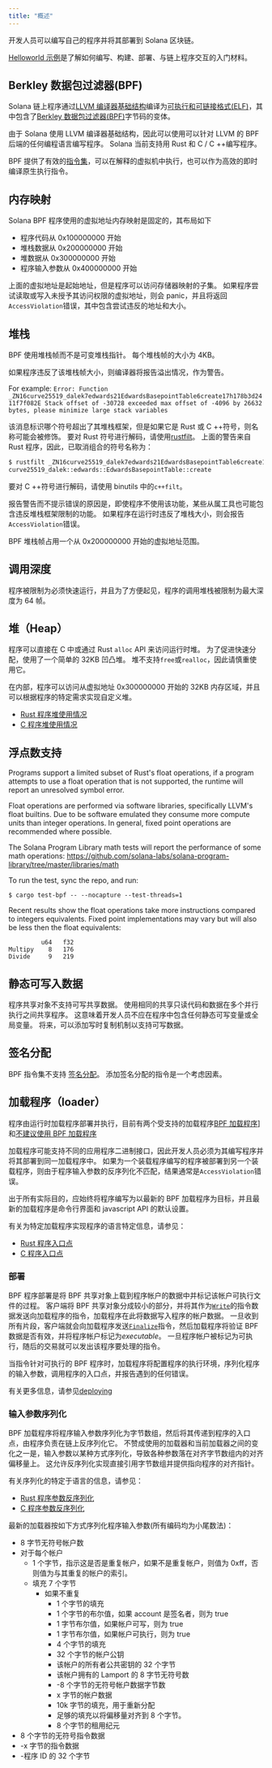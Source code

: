 ```yaml
---
title: "概述"
---
```


开发人员可以编写自己的程序并将其部署到 Solana 区块链。

[Helloworld 示例](examples.md#helloworld)是了解如何编写、构建、部署、与链上程序交互的入门材料。

## Berkley 数据包过滤器(BPF)

Solana 链上程序通过[LLVM 编译器基础结构](https://llvm.org/)编译为[可执行和可链接格式(ELF)](https://en.wikipedia.org/wiki/Executable_and_Linkable_Format)，其中包含了[Berkley 数据包过滤器(BPF)](https://en.wikipedia.org/wiki/Berkeley_Packet_Filter)字节码的变体。

由于 Solana 使用 LLVM 编译器基础结构，因此可以使用可以针对 LLVM 的 BPF 后端的任何编程语言编写程序。 Solana 当前支持用 Rust 和 C / C ++编写程序。

BPF 提供了有效的[指令集](https://github.com/iovisor/bpf-docs/blob/master/eBPF.md)，可以在解释的虚拟机中执行，也可以作为高效的即时编译原生执行指令。

## 内存映射

Solana BPF 程序使用的虚拟地址内存映射是固定的，其布局如下

- 程序代码从 0x100000000 开始
- 堆栈数据从 0x200000000 开始
- 堆数据从 0x300000000 开始
- 程序输入参数从 0x400000000 开始

上面的虚拟地址是起始地址，但是程序可以访问存储器映射的子集。 如果程序尝试读取或写入未授予其访问权限的虚拟地址，则会 panic，并且将返回`AccessViolation`错误，其中包含尝试违反的地址和大小。

## 堆栈

BPF 使用堆栈帧而不是可变堆栈指针。 每个堆栈帧的大小为 4KB。

如果程序违反了该堆栈帧大小，则编译器将报告溢出情况，作为警告。

For example: `Error: Function _ZN16curve25519_dalek7edwards21EdwardsBasepointTable6create17h178b3d2411f7f082E Stack offset of -30728 exceeded max offset of -4096 by 26632 bytes, please minimize large stack variables`

该消息标识哪个符号超出了其堆栈框架，但是如果它是 Rust 或 C ++符号，则名称可能会被修饰。 要对 Rust 符号进行解码，请使用[rustfilt](https://github.com/luser/rustfilt)。 上面的警告来自 Rust 程序，因此，已取消组合的符号名称为：

```bash
$ rustfilt _ZN16curve25519_dalek7edwards21EdwardsBasepointTable6create17h178b3d2411f7f082E
curve25519_dalek::edwards::EdwardsBasepointTable::create
```

要对 C ++符号进行解码，请使用 binutils 中的`c++filt`。

报告警告而不提示错误的原因是，即使程序不使用该功能，某些从属工具也可能包含违反堆栈框架限制的功能。 如果程序在运行时违反了堆栈大小，则会报告`AccessViolation`错误。

BPF 堆栈帧占用一个从 0x200000000 开始的虚拟地址范围。

## 调用深度

程序被限制为必须快速运行，并且为了方便起见，程序的调用堆栈被限制为最大深度为 64 帧。

## 堆（Heap）

程序可以直接在 C 中或通过 Rust `alloc` API 来访问运行时堆。 为了促进快速分配，使用了一个简单的 32KB 凹凸堆。 堆不支持`free`或`realloc`，因此请慎重使用它。

在内部，程序可以访问从虚拟地址 0x300000000 开始的 32KB 内存区域，并且可以根据程序的特定需求实现自定义堆。

- [Rust 程序堆使用情况](developing-rust.md#heap)
- [C 程序堆使用情况](developing-c.md#heap)

## 浮点数支持

Programs support a limited subset of Rust's float operations, if a program attempts to use a float operation that is not supported, the runtime will report an unresolved symbol error.

Float operations are performed via software libraries, specifically LLVM's float builtins. Due to be software emulated they consume more compute units than integer operations. In general, fixed point operations are recommended where possible.

The Solana Program Library math tests will report the performance of some math operations: https://github.com/solana-labs/solana-program-library/tree/master/libraries/math

To run the test, sync the repo, and run:

`$ cargo test-bpf -- --nocapture --test-threads=1`

Recent results show the float operations take more instructions compared to integers equivalents. Fixed point implementations may vary but will also be less then the float equivalents:

```
         u64   f32
Multipy    8   176
Divide     9   219
```

## 静态可写入数据

程序共享对象不支持可写共享数据。 使用相同的共享只读代码和数据在多个并行执行之间共享程序。 这意味着开发人员不应在程序中包含任何静态可写变量或全局变量。 将来，可以添加写时复制机制以支持可写数据。

## 签名分配

BPF 指令集不支持 [签名分配](https://www.kernel.org/doc/html/latest/bpf/bpf_design_QA.html#q-why-there-is-no-bpf-sdiv-for-signed-divide-operation)。 添加签名分配的指令是一个考虑因素。

## 加载程序（loader）

程序由运行时加载程序部署并执行，目前有两个受支持的加载程序[BPF 加载程序](https://github.com/solana-labs/solana/blob/7ddf10e602d2ed87a9e3737aa8c32f1db9f909d8/sdk/program/src/bpf_loader.rs#L17)]和[不建议使用 BPF 加载程序](https://github.com/solana-labs/solana/blob/7ddf10e602d2ed87a9e3737aa8c32f1db9f909d8/sdk/program/src/bpf_loader_deprecated.rs#L14)

加载程序可能支持不同的应用程序二进制接口，因此开发人员必须为其编写程序并将其部署到同一加载程序中。 如果为一个装载程序编写的程序被部署到另一个装载程序，则由于程序输入参数的反序列化不匹配，结果通常是`AccessViolation`错误。

出于所有实际目的，应始终将程序编写为以最新的 BPF 加载程序为目标，并且最新的加载程序是命令行界面和 javascript API 的默认设置。

有关为特定加载程序实现程序的语言特定信息，请参见：

- [Rust 程序入口点](developing-rust.md#program-entrypoint)
- [C 程序入口点](developing-c.md#program-entrypoint)

### 部署

BPF 程序部署是将 BPF 共享对象上载到程序帐户的数据中并标记该帐户可执行文件的过程。 客户端将 BPF 共享对象分成较小的部分，并将其作为[`Write`](https://github.com/solana-labs/solana/blob/bc7133d7526a041d1aaee807b80922baa89b6f90/sdk/program/src/loader_instruction.rs#L13)的指令数据发送向加载程序的指令，加载程序在此将数据写入程序的帐户数据。 一旦收到所有片段，客户端就会向加载程序发送[`Finalize`](https://github.com/solana-labs/solana/blob/bc7133d7526a041d1aaee807b80922baa89b6f90/sdk/program/src/loader_instruction.rs#L30)指令，然后加载程序将验证 BPF 数据是否有效，并将程序帐户标记为*executable*。 一旦程序帐户被标记为可执行，随后的交易就可以发出该程序要处理的指令。

当指令针对可执行的 BPF 程序时，加载程序将配置程序的执行环境，序列化程序的输入参数，调用程序的入口点，并报告遇到的任何错误。

有关更多信息，请参见[deploying](deploying.md)

### 输入参数序列化

BPF 加载程序将程序输入参数序列化为字节数组，然后将其传递到程序的入口点，由程序负责在链上反序列化它。 不赞成使用的加载器和当前加载器之间的变化之一是，输入参数以某种方式序列化，导致各种参数落在对齐字节数组内的对齐偏移量上。 这允许反序列化实现直接引用字节数组并提供指向程序的对齐指针。

有关序列化的特定于语言的信息，请参见：

- [Rust 程序参数反序列化](developing-rust.md#parameter-deserialization)
- [C 程序参数反序列化](developing-c.md#parameter-deserialization)

最新的加载器按如下方式序列化程序输入参数(所有编码均为小尾数法)：

- 8 字节无符号帐户数
- 对于每个帐户
  - 1 个字节，指示这是否是重复帐户，如果不是重复帐户，则值为 0xff，否则值为与其重复的帐户的索引。
  - 填充 7 个字节
    - 如果不重复
      - 1 个字节的填充
      - 1 个字节的布尔值，如果 account 是签名者，则为 true
      - 1 字节布尔值，如果帐户可写，则为 true
      - 1 字节布尔值，如果帐户可执行，则为 true
      - 4 个字节的填充
      - 32 个字节的帐户公钥
      - 该帐户的所有者公共密钥的 32 个字节
      - 该帐户拥有的 Lamport 的 8 字节无符号数
      - -8 个字节的无符号帐户数据字节数
      - x 字节的帐户数据
      - 10k 字节的填充，用于重新分配
      - 足够的填充以将偏移量对齐到 8 个字节。
      - 8 个字节的租用纪元
- 8 个字节的无符号指令数据
- -x 字节的指令数据
- -程序 ID 的 32 个字节
